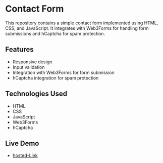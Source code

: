 # Contact Form


This repository contains a simple contact form implemented using HTML, CSS, and JavaScript. It integrates with Web3Forms for handling form submissions and hCaptcha for spam protection.

## Features

- Responsive design
- Input validation
- Integration with Web3Forms for form submission
- hCaptcha integration for spam protection

## Technologies Used

- HTML
- CSS
- JavaScript
- Web3Forms
- hCaptcha

## Live Demo
-  [hosted-Link]()